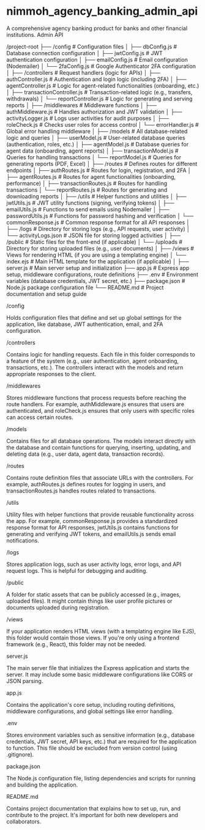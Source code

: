 # nimmoh_agency_banking_admin_api
A comprehensive agency banking product for banks and other financial institutions. Admin API

/project-root
├── /config                # Configuration files
│   ├── dbConfig.js        # Database connection configuration
│   ├── jwtConfig.js       # JWT authentication configuration
│   ├── emailConfig.js     # Email configuration (Nodemailer)
│   └── 2faConfig.js       # Google Authenticator 2FA configuration
│
├── /controllers           # Request handlers (logic for APIs)
│   ├── authController.js  # Authentication and login logic (including 2FA)
│   ├── agentController.js # Logic for agent-related functionalities (onboarding, etc.)
│   ├── transactionController.js # Transaction-related logic (e.g., transfers, withdrawals)
│   └── reportController.js # Logic for generating and serving reports
│
├── /middlewares           # Middleware functions
│   ├── authMiddleware.js  # Handles authorization and JWT validation
│   ├── activityLogger.js  # Logs user activities for audit purposes
│   ├── roleCheck.js       # Checks user roles for access control
│   └── errorHandler.js    # Global error handling middleware
│
├── /models                # All database-related logic and queries
│   ├── userModel.js       # User-related database queries (authentication, roles, etc.)
│   ├── agentModel.js      # Database queries for agent data (onboarding, agent reports)
│   ├── transactionModel.js # Queries for handling transactions
│   └── reportModel.js     # Queries for generating reports (PDF, Excel)
│
├── /routes                # Defines routes for different endpoints
│   ├── authRoutes.js      # Routes for login, registration, and 2FA
│   ├── agentRoutes.js     # Routes for agent functionalities (onboarding, performance)
│   ├── transactionRoutes.js # Routes for handling transactions
│   └── reportRoutes.js    # Routes for generating and downloading reports
│
├── /utils                 # Helper functions and utilities
│   ├── jwtUtils.js        # JWT utility functions (signing, verifying tokens)
│   ├── emailUtils.js      # Functions to send emails using Nodemailer
│   ├── passwordUtils.js   # Functions for password hashing and verification
│   └── commonResponse.js  # Common response format for all API responses
│
├── /logs                  # Directory for storing logs (e.g., API requests, user activity)
│   └── activityLogs.json  # JSON file for storing logged activities
│
├── /public                # Static files for the front-end (if applicable)
│   └── /uploads           # Directory for storing uploaded files (e.g., user documents)
│
├── /views                 # Views for rendering HTML (if you are using a templating engine)
│   └── index.ejs          # Main HTML template for the application (if applicable)
│
├── server.js              # Main server setup and initialization
├── app.js                 # Express app setup, middleware configurations, route definitions
├── .env                   # Environment variables (database credentials, JWT secret, etc.)
├── package.json           # Node.js package configuration file
└── README.md              # Project documentation and setup guide

/config

Holds configuration files that define and set up global settings for the application, like database, JWT authentication, email, and 2FA configuration.

/controllers

Contains logic for handling requests. Each file in this folder corresponds to a feature of the system (e.g., user authentication, agent onboarding, transactions, etc.). The controllers interact with the models and return appropriate responses to the client.

/middlewares

Stores middleware functions that process requests before reaching the route handlers. For example, authMiddleware.js ensures that users are authenticated, and roleCheck.js ensures that only users with specific roles can access certain routes.

/models

Contains files for all database operations. The models interact directly with the database and contain functions for querying, inserting, updating, and deleting data (e.g., user data, agent data, transaction records).

/routes

Contains route definition files that associate URLs with the controllers. For example, authRoutes.js defines routes for logging in users, and transactionRoutes.js handles routes related to transactions.

/utils

Utility files with helper functions that provide reusable functionality across the app. For example, commonResponse.js provides a standardized response format for API responses, jwtUtils.js contains functions for generating and verifying JWT tokens, and emailUtils.js sends email notifications.

/logs

Stores application logs, such as user activity logs, error logs, and API request logs. This is helpful for debugging and auditing.

/public

A folder for static assets that can be publicly accessed (e.g., images, uploaded files). It might contain things like user profile pictures or documents uploaded during registration.

/views

If your application renders HTML views (with a templating engine like EJS), this folder would contain those views. If you're only using a frontend framework (e.g., React), this folder may not be needed.

server.js

The main server file that initializes the Express application and starts the server. It may include some basic middleware configurations like CORS or JSON parsing.

app.js

Contains the application's core setup, including routing definitions, middleware configurations, and global settings like error handling.

.env

Stores environment variables such as sensitive information (e.g., database credentials, JWT secret, API keys, etc.) that are required for the application to function. This file should be excluded from version control (using .gitignore).

package.json

The Node.js configuration file, listing dependencies and scripts for running and building the application.

README.md

Contains project documentation that explains how to set up, run, and contribute to the project. It's important for both new developers and collaborators.